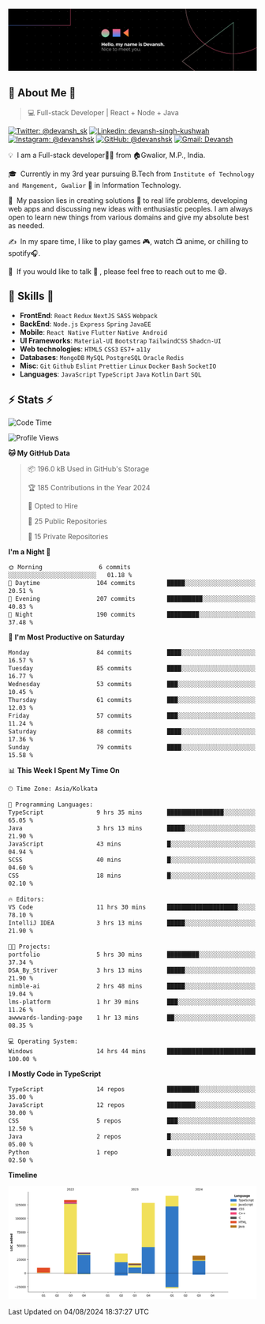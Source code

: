 ![Banner](./Devansh%20Singh%20Banner.png)

## 👋 About Me 👋

> 💻 Full-stack Developer | React + Node + Java

[![Twitter: @devansh_sk](https://img.shields.io/twitter/follow/devansh_sk?style=social)](https://twitter.com/devansh_sk)
[![Linkedin: devansh-singh-kushwah](https://img.shields.io/badge/-Devansh%20Singh%20Kushwah-blue?style=flat-square&logo=Linkedin&logoColor=white&link=https://www.linkedin.com/in/devanshsk/)](https://www.linkedin.com/in/devanshsk/)
[![Instagram: @devanshsk](https://img.shields.io/badge/-devanshsk-E4405F?style=flat-square&logo=instagram&logoColor=white)](https://instagram.com/devanshsk)
[![GitHub: @devanshsk](https://img.shields.io/github/followers/devanshsk?label=follow&style=social)](https://github.com/devanshsk)
[![Gmail: Devansh](https://img.shields.io/badge/Gmail-D14836?style=flat-square&logo=gmail&logoColor=white)](mailto:work.devanshsk@gmail.com)

💡 &nbsp;I am a Full-stack developer🧑‍💻 from 🏠Gwalior, M.P., India.

🎓 &nbsp;Currently in my 3rd year pursuing B.Tech from `Institute of Technology and Mangement, Gwalior` 🏫 in Information Technology.

🌱 &nbsp;My passion lies in creating solutions 🚩 to real life problems, developing web apps and discussing new ideas with enthusiastic peoples.
I am always open to learn new things from various domains and give my absolute best as needed.

✍️ &nbsp;In my spare time, I like to play games 🎮, watch 📺 anime, or chilling to spotify🎧.

💬 &nbsp;If you would like to talk 👋 , please feel free to reach out to me 😄.

##  🎉 Skills  🎉
- **FrontEnd**: `React` `Redux` `NextJS` `SASS` `Webpack`
- **BackEnd**: `Node.js` `Express` `Spring` `JavaEE`
- **Mobile**: `React Native` `Flutter` `Native Android`
- **UI Frameworks**: `Material-UI` `Bootstrap` `TailwindCSS` `Shadcn-UI`
- **Web technologies**: `HTML5` `CSS3` `ES7+` `a11y`
- **Databases**: `MongoDB` `MySQL` `PostgreSQL` `Oracle` `Redis`
- **Misc**: `Git` `Github` `Eslint` `Prettier` `Linux` `Docker` `Bash` `SocketIO`
- **Languages**: `JavaScript` `TypeScript` `Java` `Kotlin` `Dart` `SQL`

## ⚡ Stats ⚡
<!--START_SECTION:waka-->
![Code Time](http://img.shields.io/badge/Code%20Time-200%20hrs%2011%20mins-blue)

![Profile Views](http://img.shields.io/badge/Profile%20Views-0-blue)

**🐱 My GitHub Data** 

> 📦 196.0 kB Used in GitHub's Storage 
 > 
> 🏆 185 Contributions in the Year 2024
 > 
> 💼 Opted to Hire
 > 
> 📜 25 Public Repositories 
 > 
> 🔑 15 Private Repositories 
 > 
**I'm a Night 🦉** 

```text
🌞 Morning                6 commits           ░░░░░░░░░░░░░░░░░░░░░░░░░   01.18 % 
🌆 Daytime                104 commits         █████░░░░░░░░░░░░░░░░░░░░   20.51 % 
🌃 Evening                207 commits         ██████████░░░░░░░░░░░░░░░   40.83 % 
🌙 Night                  190 commits         █████████░░░░░░░░░░░░░░░░   37.48 % 
```
📅 **I'm Most Productive on Saturday** 

```text
Monday                   84 commits          ████░░░░░░░░░░░░░░░░░░░░░   16.57 % 
Tuesday                  85 commits          ████░░░░░░░░░░░░░░░░░░░░░   16.77 % 
Wednesday                53 commits          ███░░░░░░░░░░░░░░░░░░░░░░   10.45 % 
Thursday                 61 commits          ███░░░░░░░░░░░░░░░░░░░░░░   12.03 % 
Friday                   57 commits          ███░░░░░░░░░░░░░░░░░░░░░░   11.24 % 
Saturday                 88 commits          ████░░░░░░░░░░░░░░░░░░░░░   17.36 % 
Sunday                   79 commits          ████░░░░░░░░░░░░░░░░░░░░░   15.58 % 
```


📊 **This Week I Spent My Time On** 

```text
🕑︎ Time Zone: Asia/Kolkata

💬 Programming Languages: 
TypeScript               9 hrs 35 mins       ████████████████░░░░░░░░░   65.05 % 
Java                     3 hrs 13 mins       █████░░░░░░░░░░░░░░░░░░░░   21.90 % 
JavaScript               43 mins             █░░░░░░░░░░░░░░░░░░░░░░░░   04.94 % 
SCSS                     40 mins             █░░░░░░░░░░░░░░░░░░░░░░░░   04.60 % 
CSS                      18 mins             █░░░░░░░░░░░░░░░░░░░░░░░░   02.10 % 

🔥 Editors: 
VS Code                  11 hrs 30 mins      ████████████████████░░░░░   78.10 % 
IntelliJ IDEA            3 hrs 13 mins       █████░░░░░░░░░░░░░░░░░░░░   21.90 % 

🐱‍💻 Projects: 
portfolio                5 hrs 30 mins       █████████░░░░░░░░░░░░░░░░   37.34 % 
DSA_By_Striver           3 hrs 13 mins       █████░░░░░░░░░░░░░░░░░░░░   21.90 % 
nimble-ai                2 hrs 48 mins       █████░░░░░░░░░░░░░░░░░░░░   19.04 % 
lms-platform             1 hr 39 mins        ███░░░░░░░░░░░░░░░░░░░░░░   11.26 % 
awwwards-landing-page    1 hr 13 mins        ██░░░░░░░░░░░░░░░░░░░░░░░   08.35 % 

💻 Operating System: 
Windows                  14 hrs 44 mins      █████████████████████████   100.00 % 
```

**I Mostly Code in TypeScript** 

```text
TypeScript               14 repos            █████████░░░░░░░░░░░░░░░░   35.00 % 
JavaScript               12 repos            ████████░░░░░░░░░░░░░░░░░   30.00 % 
CSS                      5 repos             ███░░░░░░░░░░░░░░░░░░░░░░   12.50 % 
Java                     2 repos             █░░░░░░░░░░░░░░░░░░░░░░░░   05.00 % 
Python                   1 repo              █░░░░░░░░░░░░░░░░░░░░░░░░   02.50 % 
```



**Timeline**

![Lines of Code chart](https://raw.githubusercontent.com/DevanshSK/DevanshSK/main/assets/bar_graph.png)


 Last Updated on 04/08/2024 18:37:27 UTC
<!--END_SECTION:waka-->
